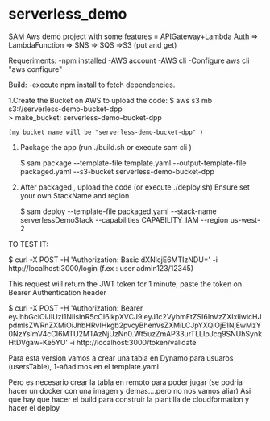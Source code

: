 # serverless_demo
SAM Aws demo project with some features = APIGateway+Lambda Auth => LambdaFunction => SNS => SQS =>S3 (put and get)

Requeriments:
-npm installed
-AWS account 
-AWS cli
-Configure aws cli "aws configure"

Build:
-execute npm install to fetch dependencies.

1.Create the Bucket on AWS to upload the code:
	$ aws s3 mb s3://serverless-demo-bucket-dpp   
	> make_bucket: serverless-demo-bucket-dpp

	(my bucket name will be "serverless-demo-bucket-dpp" )

1. Package the app (run ./build.sh or execute  sam cli )
	
	$ sam package --template-file template.yaml --output-template-file packaged.yaml --s3-bucket serverless-demo-bucket-dpp

2. After packaged , upload the code (or execute ./deploy.sh) Ensure set your own StackName and region

	$ sam deploy --template-file packaged.yaml --stack-name serverlessDemoStack --capabilities CAPABILITY_IAM --region us-west-2

	
	
TO TEST IT:

$ curl -X POST -H 'Authorization: Basic dXNlcjE6MTIzNDU=' -i http://localhost:3000/login     (f.ex : user admin123/12345)

This request will return the JWT token for 1 minute, paste the token on Bearer Authentication header

$ curl -X POST -H 'Authorization: Bearer eyJhbGciOiJIUzI1NiIsInR5cCI6IkpXVCJ9.eyJ1c2VybmFtZSI6InVzZXIxIiwicHJpdmlsZWRnZXMiOiJhbHRvIHkgb2pvcyBhenVsZXMiLCJpYXQiOjE1NjEwMzY0NzYsImV4cCI6MTU2MTAzNjUzNn0.Wt5uzZmAP33urTLLIpJcq9SNUhSynkHtDVgaw-Ke5YU' -i http://localhost:3000/token/validate



Para esta version vamos a crear una tabla en Dynamo para usuaros (usersTable),
1-añadimos en el template.yaml 

Pero es necesario crear la tabla en remoto para poder jugar (se podria hacer un docker con una imagen y demas....pero no nos vamos aliar)
Asi que hay que hacer el build para construir la plantilla de cloudformation y hacer el deploy